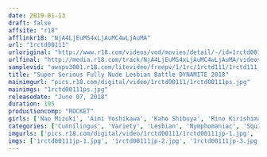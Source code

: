 ```yaml
---
date: 2019-01-13
draft: false
affsite: "r18"
afflinkr18: "NjA4LjEuMS4xLjAuMC4wLjAuMA"
url: "1rctd00111"
urloriginal: "http://www.r18.com/videos/vod/movies/detail/-/id=1rctd00111"
urlfinal: "http://media.r18.com/track/NjA4LjEuMS4xLjAuMC4wLjAuMA/videos/vod/movies/detail/-/id=1rctd00111"
samplevid: "awspv3001.r18.com/litevideo/freepv/1/1rc/1rctd111/1rctd111_dmb_w.mp4"
title: "Super Serious Fully Nude Lesbian Battle DYNAMITE 2018"
mainimgurl: "pics.r18.com/digital/video/1rctd00111/1rctd00111ps.jpg"
mainimgs: "1rctd00111ps.jpg"
releasedate: "June 07, 2018"
duration: 195
productioncomp: "ROCKET"
girls: ['Nao Mizuki', 'Aimi Yoshikawa', 'Kaho Shibuya', 'Rino Kirishima', 'Ria Kashii', 'Rika Mari', 'Hana Kano', 'Noa Eikawa']
categories: ['Cunnilingus', 'Variety', 'Lesbian', 'Nymphomaniac', 'Squirting', 'Fingering', 'Hi-Def']
imgurls: ['pics.r18.com/digital/video/1rctd00111/1rctd00111jp-1.jpg', 'pics.r18.com/digital/video/1rctd00111/1rctd00111jp-2.jpg', 'pics.r18.com/digital/video/1rctd00111/1rctd00111jp-3.jpg', 'pics.r18.com/digital/video/1rctd00111/1rctd00111jp-4.jpg', 'pics.r18.com/digital/video/1rctd00111/1rctd00111jp-5.jpg', 'pics.r18.com/digital/video/1rctd00111/1rctd00111jp-6.jpg', 'pics.r18.com/digital/video/1rctd00111/1rctd00111jp-7.jpg', 'pics.r18.com/digital/video/1rctd00111/1rctd00111jp-8.jpg', 'pics.r18.com/digital/video/1rctd00111/1rctd00111jp-9.jpg', 'pics.r18.com/digital/video/1rctd00111/1rctd00111jp-10.jpg', 'pics.r18.com/digital/video/1rctd00111/1rctd00111jp-11.jpg', 'pics.r18.com/digital/video/1rctd00111/1rctd00111jp-12.jpg', 'pics.r18.com/digital/video/1rctd00111/1rctd00111jp-13.jpg', 'pics.r18.com/digital/video/1rctd00111/1rctd00111jp-14.jpg', 'pics.r18.com/digital/video/1rctd00111/1rctd00111jp-15.jpg', 'pics.r18.com/digital/video/1rctd00111/1rctd00111jp-16.jpg', 'pics.r18.com/digital/video/1rctd00111/1rctd00111jp-17.jpg', 'pics.r18.com/digital/video/1rctd00111/1rctd00111jp-18.jpg', 'pics.r18.com/digital/video/1rctd00111/1rctd00111jp-19.jpg', 'pics.r18.com/digital/video/1rctd00111/1rctd00111jp-20.jpg']
imgs: ['1rctd00111jp-1.jpg', '1rctd00111jp-2.jpg', '1rctd00111jp-3.jpg', '1rctd00111jp-4.jpg', '1rctd00111jp-5.jpg', '1rctd00111jp-6.jpg', '1rctd00111jp-7.jpg', '1rctd00111jp-8.jpg', '1rctd00111jp-9.jpg', '1rctd00111jp-10.jpg', '1rctd00111jp-11.jpg', '1rctd00111jp-12.jpg', '1rctd00111jp-13.jpg', '1rctd00111jp-14.jpg', '1rctd00111jp-15.jpg', '1rctd00111jp-16.jpg', '1rctd00111jp-17.jpg', '1rctd00111jp-18.jpg', '1rctd00111jp-19.jpg', '1rctd00111jp-20.jpg']
---
```


